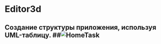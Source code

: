 # Editor3d
## Создание структуры приложения, используя UML-таблицу. ##![HomeTask](https://github.com/ValeryKhramov/Editor3d/assets/119970823/1f1df72c-3288-42a3-ac90-bcb8919208ac)
